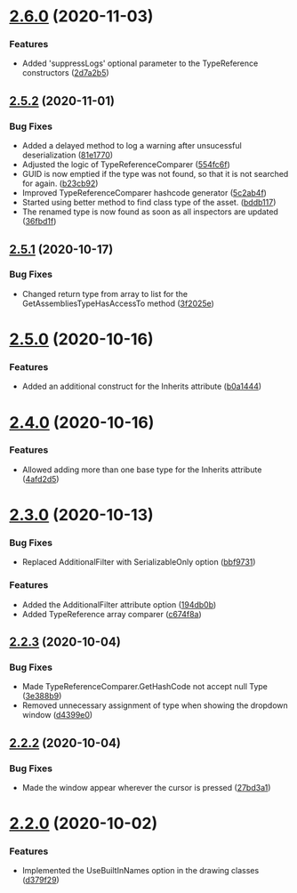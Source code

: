 # [2.6.0](https://github.com/SolidAlloy/ClassTypeReference-for-Unity/compare/2.5.3...2.6.0) (2020-11-03)


### Features

* Added 'suppressLogs' optional parameter to the TypeReference constructors ([2d7a2b5](https://github.com/SolidAlloy/ClassTypeReference-for-Unity/commit/2d7a2b5eb377f579dc8e5f59471f4ee59f0b6b92))

## [2.5.2](https://github.com/SolidAlloy/ClassTypeReference-for-Unity/compare/2.5.1...2.5.2) (2020-11-01)


### Bug Fixes

* Added a delayed method to log a warning after unsucessful deserialization ([81e1770](https://github.com/SolidAlloy/ClassTypeReference-for-Unity/commit/81e1770abebe74ba94ec3edf29f10523aed2dece))
* Adjusted the logic of TypeReferenceComparer ([554fc6f](https://github.com/SolidAlloy/ClassTypeReference-for-Unity/commit/554fc6f46323c29922ec9eb8452d0c1490595fc7))
* GUID is now emptied if the type was not found, so that it is not searched for again. ([b23cb92](https://github.com/SolidAlloy/ClassTypeReference-for-Unity/commit/b23cb929184b14e9d680a5afbd9d1b19830cf104))
* Improved TypeReferenceComparer hashcode generator ([5c2ab4f](https://github.com/SolidAlloy/ClassTypeReference-for-Unity/commit/5c2ab4fa60cfdc07187517b5bb82e50fc8862cc5))
* Started using better method to find class type of the asset. ([bddb117](https://github.com/SolidAlloy/ClassTypeReference-for-Unity/commit/bddb11703d96d66134b48163f21b0a035e2e7a5f))
* The renamed type is now found as soon as all inspectors are updated ([36fbd1f](https://github.com/SolidAlloy/ClassTypeReference-for-Unity/commit/36fbd1f20a489f942945222916c9dc9582a60e79))

## [2.5.1](https://github.com/SolidAlloy/ClassTypeReference-for-Unity/compare/2.5.0...2.5.1) (2020-10-17)


### Bug Fixes

* Changed return type from array to list for the GetAssembliesTypeHasAccessTo method ([3f2025e](https://github.com/SolidAlloy/ClassTypeReference-for-Unity/commit/3f2025e90193a82a526a938c333395ae5a65e1d3))

# [2.5.0](https://github.com/SolidAlloy/ClassTypeReference-for-Unity/compare/2.4.0...2.5.0) (2020-10-16)


### Features

* Added an additional construct for the Inherits attribute ([b0a1444](https://github.com/SolidAlloy/ClassTypeReference-for-Unity/commit/b0a14449957aaaca511de346782d55071827b1ea))

# [2.4.0](https://github.com/SolidAlloy/ClassTypeReference-for-Unity/compare/2.3.1...2.4.0) (2020-10-16)


### Features

* Allowed adding more than one base type for the Inherits attribute ([4afd2d5](https://github.com/SolidAlloy/ClassTypeReference-for-Unity/commit/4afd2d5bd137e3449d90bb4487990dbcbd473695))

# [2.3.0](https://github.com/SolidAlloy/ClassTypeReference-for-Unity/compare/2.2.3...2.3.0) (2020-10-13)


### Bug Fixes

* Replaced AdditionalFilter with SerializableOnly option ([bbf9731](https://github.com/SolidAlloy/ClassTypeReference-for-Unity/commit/bbf973145405af66cd0e0568494493a2503cfe0d))


### Features

* Added the AdditionalFilter attribute option ([194db0b](https://github.com/SolidAlloy/ClassTypeReference-for-Unity/commit/194db0b80f016e8274b9f5156849798fe41065e9))
* Added TypeReference array comparer ([c674f8a](https://github.com/SolidAlloy/ClassTypeReference-for-Unity/commit/c674f8a787c6b1e6f5d254beede3594dffa4c022))

## [2.2.3](https://github.com/SolidAlloy/ClassTypeReference-for-Unity/compare/2.2.2...2.2.3) (2020-10-04)


### Bug Fixes

* Made TypeReferenceComparer.GetHashCode not accept null Type ([3e388b9](https://github.com/SolidAlloy/ClassTypeReference-for-Unity/commit/3e388b91313ac183fe61b328c80f6538ef20003b))
* Removed unnecessary assignment of type when showing the dropdown window ([d4399e0](https://github.com/SolidAlloy/ClassTypeReference-for-Unity/commit/d4399e0d48fd745f3728f902e063269cc43bd80d))

## [2.2.2](https://github.com/SolidAlloy/ClassTypeReference-for-Unity/compare/2.2.1...2.2.2) (2020-10-04)


### Bug Fixes

* Made the window appear wherever the cursor is pressed ([27bd3a1](https://github.com/SolidAlloy/ClassTypeReference-for-Unity/commit/27bd3a1d486c1a7125d020989a0351a209601abb))

# [2.2.0](https://github.com/SolidAlloy/ClassTypeReference-for-Unity/compare/2.1.0...2.2.0) (2020-10-02)


### Features

* Implemented the UseBuiltInNames option in the drawing classes ([d379f29](https://github.com/SolidAlloy/ClassTypeReference-for-Unity/commit/d379f29679cce7cf9d6bb24fdf48b8429f70ac71))
